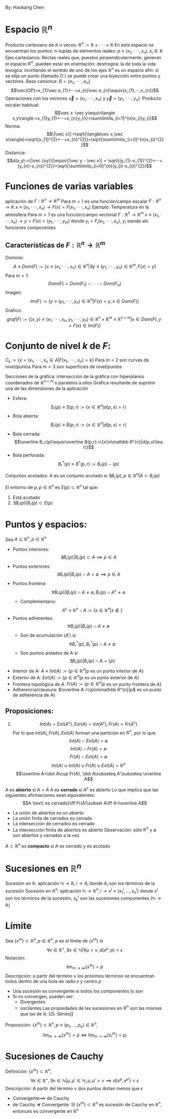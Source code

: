 By: Haokang Chen
# Espacio $\mathbb R^{n}$ 
Producto cartesiano de $\mathbb R$  $n$ veces: $\mathbb R^{n}:=\mathbb R \times ··· \times\mathbb R$ 
En este espacio se encuentran los puntos: n-tuplas de elementos reales: $p \equiv (x_{1},···,x_{n}), x_{i}\in\mathbb R$  
Ejes cartesianos: Rectas reales que, puestos perpendicularmente, generan el espacio $\mathbb R^{n}$, 
	pueden estar en orientación:
		dextrogira: la de toda la vida
		levogira: invirtiendo el sentido de uno de los ejes
$\mathbb R^{n}$ es un espacio afín: si se elije un punto (llamado $O$ ) se puede crear una biyección entre puntos y vectores.
Base canónica: $B=\{e_{1},···,e_{n}\}$ 
	$$\vec{OP}=x_{1}\vec e_{1}+···+x_{n}\vec e_{n}\equiv(x_{1},···,x_{n})$$
	Operaciones con los vectores $\vec x=(x_{1},···,x_{n})$ y $\vec y = (y_{1},···,y_{n})$:
		Producto escalar habitual:$$\vec x ·\vec y\equiv\langle x,y\rangle:=x_{1}y_{1}+···+x_{n}y_{n}=\sum\limits_{i=1}^{n}x_{i}y_{i}$$Norma:$$\|\vec x\|:=\sqrt{\langle\vec x,\vec x\rangle}=\sqrt{x_{1}^{2}+···+x_{n}^{2}}=\sqrt{\sum\limits_{i=0}^{n}x_{i}^{2}}$$
		Distancia: $$d(x,y):=\|\vec {xy}\|\equiv\|\vec y - \vec x\| = \sqrt{(y_{1}-x_{1})^{2}+···+(y_{n}-x_{n})^{2}}=\sqrt{\sum\limits_{i=0}^{n}(y_{i}-x_{i})^{2}}$$

# Funciones de varias variables
aplicación de $F:\mathbb R^{n}\to\mathbb R^{m}$ 
	Para $m=1$ es una función/campo escalar
		$F:\mathbb R^{n}\to \mathbb R$ 
		$x\equiv(x_{1},···,x_{n})\to F(x)=F(x_{1},···,x_{n})$ 
		Ejemplo: Temperatura en la atmósfera
	Para $m > 1$ es una función/campo vectorial
		$F: \mathbb R^{n}\to \mathbb R^{m}$
		$x\equiv(x_{1},···,x_{n})\to y=F(x)=(y_{1},···,y_{m})$ donde $y_{i}=F_{i}(x_{1},···,x_{n})$, $y_{i}$ siendo als funciones componentes

## Características de $F:\mathbb R^{n}\to\mathbb R^{m}$ 
Dominio: $$A\equiv Dom(F):=\{x\equiv(x_{1},···,x_{n})\in\mathbb R^{n}|\exists y\equiv(y_{1},···,y_{n})\in\mathbb R^{m},F(x)=y\}$$
	Para $m >1$: $$Dom(F)=Dom(F_{1})\cap ···\cap Dom(F_{n})$$
 Imagen: $$Im(F):=\{y\equiv(y_{1},···, y_{n})\in\mathbb R^{n}|F(x)=y,x\in Dom(F)\}$$
Gráfico: $$graf(F):=\{(x,y)\equiv(x_{1},···,x_{n},y_{1},···,y_{n})\in\mathbb R^{n}\times\mathbb R^{m}\equiv\mathbb R^{n+m}|x\in Dom(F),y=F(x)\in Im(F)\}$$

# Conjunto de nivel $k$ de $F$:
$C_{k}:=\{x=(x_{1},···,x_{n}\in A|F(x_{1},···,x_{n})=k\}$ 
Para $m=2$ son curvas de nivel/puntos
Para $m=3$ son superficies de nivel/puntos

Secciones de la gráfica: intersección de la gráfica con hiperplanos coordenados de $\mathbb R^{n+m}$ o paralelos a ellos
	Gráfica resultante de suprimir una de las dimensiones de la aplicación

- Esfera: $$S_{r}(p)\equiv S(p,r):=\{x\in\mathbb R^{n}|d(p,x)=r\}$$
- Bola abierta: $$\dot B_{r}(p)\equiv\dot B(p,r):=\{x\in\mathbb R^{n}|d(p,x)<r\}$$
- Bola cerrada:$$\overline B_r(p)\equiv\overline B(p,r):=\{x\in\mathbb R^{n}|d(p,x)\leq r\}$$
- Bola perforada: $$B^{*}_{r}(p)\equiv B^{*}(p,r):=B_{r}(p)-\{p\}$$

Conjuntos acotados: $A$ es un conjunto acotado si $\exists B_{r}(p),p\in\mathbb R^{n}|A\subset B_{r}(p)$ 

El entorno de $p,p\in\mathbb R^{n}$ es $E(p)\subset\mathbb R^{n}$ tal que:
1. Está acotado
2. $\exists B_{r}(p)|B_{r}(p)\subset E(p)$

# Puntos y espacios: 
Sea $A\subseteq\mathbb R^{n},p\in\mathbb R^{n}$ 
- Puntos interiores: $$\exists B_{r}(p)|B_{r}(p)\subset A\implies p\in A$$
- Puntos exteriores: $$\exists B_{r}(p)|B_{r}(p)\cap A=\emptyset\implies p\in A$$ 
- Puntos frontera: $$\forall B_{r}(p)|B_{r}(p)\cap A\neq\emptyset,B_{r}(p)\cap A^{c}\neq\emptyset$$ 
	- Complementario: $$A^{c}\equiv\mathbb R^{n}-A:=\{x\in\mathbb R^{n}|x\notin\}$$ 
- Puntos adherentes: $$\forall B_{r}(p)|B_{r}(p)\cap A\neq\emptyset$$ 
	- Son de acumulación ($A'$) si $$\forall B^{*}_{r}(p),B^{*}_{r}(p)\cap A\neq\emptyset$$ 
	- Son puntos aislados de A si $$\exists B_{r}(p)|B_{r}(p)\cap A=\{p\}$$ 
- Interior de A: $\dot A\equiv Int(A):=\{p\in\mathbb R^{n}|p$ es un punto interior de $A\}$ 
- Exterior de A: $Ext(A):=\{p\in\mathbb R^{n}|p$ es un punto exterior de $A\}$ 
- Frontera topológica de $A$: $Fr(A):=\{p\in\mathbb R^{n}|p$ es un punto frontera de $A\}$ 
-  Adherencia/clausura: $\overline A:=\{p\in\mathbb R^{n}|p$ es un punto de adherencia de $A\}$ 

## Proposiciones:
1. $$Int(A)=Ext(A^{c}),Ext(A)=Int(A^{c}),Fr(A)=Fr(A^{c})$$
Por lo que $Int(A),Fr(A),Ext(A)$ forman una partición en $\mathbb R^{n}$, por lo que:
	$$Int(A)\cap Ext(A)=\emptyset$$ $$Int(A)\cap Fr(A)=\emptyset$$ $$Fr(A)\cap Ext(A)=\emptyset$$
	$$Int(A)\cup Int(A)\cup Fr(A)\cup Ext(A)=\mathbb R^{n}$$
	$$\overline A=\dot A\cup Fr(A), \dot A\subseteq A'\subseteq \overline A$$

A es **abierto**  si $A=\dot A$
A es **cerrado** si $A^{c}$ es abierto
Lo que implica que las siguientes afirmaciones sean equivalentes: $$A \text{ es cerrado}\iff Fr(A)\subset A\iff A=\overline A$$
- La unión de abiertos es un abierto
- La unión finita de cerrados es cerrado
- La intersección de cerrados es cerrado
- La intersección finita de abiertos es abierto
Observación: sólo $\mathbb R^{n}$ y $\emptyset$ son abiertos y cerrados a la vez

$A\subset\mathbb R^{n}$ es **compacto** si $A$ es cerrado y es acotado

# Sucesiones en $\mathbb R^{n}$ 
Sucesión en $\mathbb R$: aplicación $\mathbb N\to\mathbb R,i\to A_{i}$ donde $A_{i}$ son los términos de la sucesión
Sucesión en $\mathbb R^{n}$: aplicación $\mathbb N\to\mathbb R^{n},i\to x^{i}\equiv(x_{1}^{i},\ldots,x_{n}^{i})$ donde $x^{i}$ son los términos de la sucesión, $x_{k}^{i}$ son las sucesiones componentes ($\mathbb N\to \mathbb R$)

# Límite
Sea $\{x^{m}\}\subset\mathbb R^{n},p\in\mathbb R^{n}$, $p$ es el límite de $\{x^{m}\}$ si $$\forall\epsilon\in\mathbb R^{+},\exists\nu\in\mathbb N|\forall\mu>\nu,d(x^{\mu},p)<\epsilon$$ Notación: $$\lim_{m\to\infty}\{x^{m}\}=p$$ Descripción: a partir del término $\nu$ los próximos términos se encuentran todos dentro de una bola de radio $\epsilon$ y centro $p$ 
- Una sucesión es convergente si todos los componentes lo son
- Si no convergen, pueden ser:
	- Divergentes
	- oscilantes
Las propiedades de las sucesiones en $\mathbb R^{n}$ son las mismas que las de $\mathbb R$: [[5. Sèries]] 

Proposición: $\{x^{m}\}\subset\mathbb R^{n},p\equiv(p_{1},\ldots,p_{n})\in\mathbb R^{n}$, $$\lim_{m\to\infty}\{x^{m}\}=p\iff\lim_{m\to\infty}\{x_{i}^{m}\}=p_{i}$$
# Sucesiones de Cauchy
Definición: $\{x^{m}\}\subset\mathbb R^{n}$, $$\forall\epsilon\in\mathbb R^{+},\exists\nu\in\mathbb N|\mu,\mu'\in\mathbb N,\mu,\mu'>\nu\implies d(x^\mu,x^{\mu'})<\epsilon$$ Descripción: A partir del término $\nu$ dos puntos distan menos que $\epsilon$ 

- Convergente$\implies$ de Cauchy
- de Cauchy $\nRightarrow$ Convergente: Si $\{x^{m}\}\subset \mathbb R^{n}$ es sucesión de Cauchy en $\mathbb R^{n}$, entonces es convergente en $\mathbb R^{n}$

